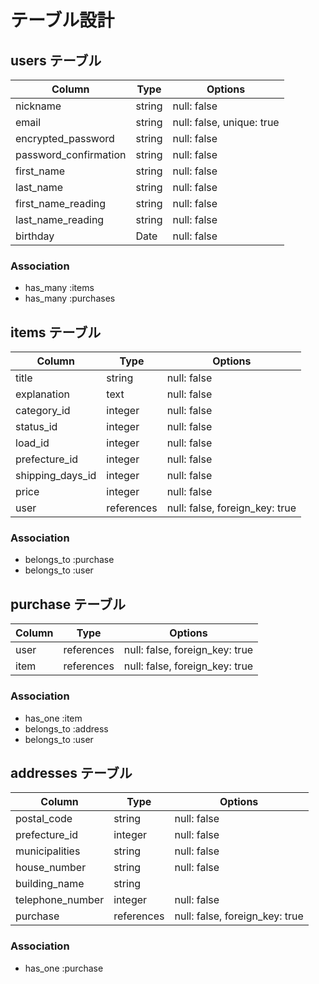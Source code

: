 # テーブル設計

## users テーブル

| Column                  | Type     | Options                   |
| ----------------------- | -------- | ------------------------- |
| nickname                | string   | null: false               |
| email                   | string   | null: false, unique: true |
| encrypted_password      | string   | null: false               |
| password_confirmation   | string   | null: false               |
| first_name              | string   | null: false               |
| last_name               | string   | null: false               |
| first_name_reading      | string   | null: false               |
| last_name_reading       | string   | null: false               |
| birthday                | Date     | null: false               |

### Association

- has_many :items
- has_many :purchases

## items テーブル

| Column           | Type          | Options                        |
| -----------------| ------------- | ------------------------------ |
| title            | string        | null: false                    |
| explanation      | text          | null: false                    |
| category_id      | integer       | null: false                    |
| status_id        | integer       | null: false                    |
| load_id          | integer       | null: false                    |
| prefecture_id    | integer       | null: false                    |
| shipping_days_id | integer       | null: false                    |
| price            | integer       | null: false                    |
| user             | references    | null: false, foreign_key: true |

### Association

- belongs_to :purchase
- belongs_to :user

## purchase テーブル

| Column            | Type       | Options                        |
| ----------------- | ---------- | ------------------------------ |
| user              | references | null: false, foreign_key: true |
| item              | references | null: false, foreign_key: true |

### Association

- has_one :item
- belongs_to :address
- belongs_to :user

## addresses テーブル

| Column            | Type       | Options                        |
| ----------------- | ---------- | ------------------------------ |
| postal_code       | string     | null: false                    |
| prefecture_id     | integer    | null: false                    |
| municipalities    | string     | null: false                    |
| house_number      | string     | null: false                    |
| building_name     | string     |                                |
| telephone_number  | integer    | null: false                    |
| purchase          | references | null: false, foreign_key: true |

### Association

- has_one :purchase
